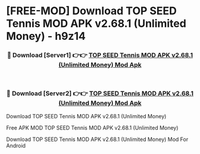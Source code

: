 # [FREE-MOD] Download TOP SEED Tennis MOD APK v2.68.1 (Unlimited Money) - h9z14


<div align="center">
<h3>🔴 Download [Server1] 👉👉 <a href="https://apk-comot.site?title=TOP_SEED_Tennis_MOD_APK_v2.68.1_(Unlimited_Money)">TOP SEED Tennis MOD APK v2.68.1 (Unlimited Money) Mod Apk</a></h3><br>

<h3>🔴 Download [Server2] 👉👉 <a href="https://apk-comot.site?title=TOP_SEED_Tennis_MOD_APK_v2.68.1_(Unlimited_Money)">TOP SEED Tennis MOD APK v2.68.1 (Unlimited Money) Mod Apk</a></h3>
</div>



Download TOP SEED Tennis MOD APK v2.68.1 (Unlimited Money) 

Free APK MOD TOP SEED Tennis MOD APK v2.68.1 (Unlimited Money) 

Download TOP SEED Tennis MOD APK v2.68.1 (Unlimited Money) Mod For Android
